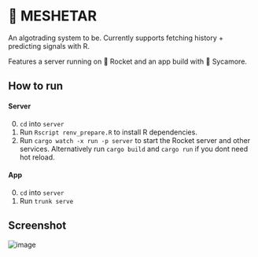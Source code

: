 # 🫰 MESHETAR

An algotrading system to be. Currently supports fetching history + predicting signals with R. 

Features a server running on 🚀 Rocket and an app build with 🍁 Sycamore.

## How to run

#### Server

0. `cd` into `server`
1. Run `Rscript renv_prepare.R` to install R dependencies.
2. Run  `cargo watch -x run -p server` to start the Rocket server and other services. Alternatively run `cargo build` and `cargo run` if you dont need hot reload.

#### App

0. `cd` into `server`
1. Run `trunk serve`

## Screenshot

![image](https://github.com/belakm/meshetar/assets/13392444/0ec4b2bf-8cdb-4d54-b9fb-e5edb59b4106)
